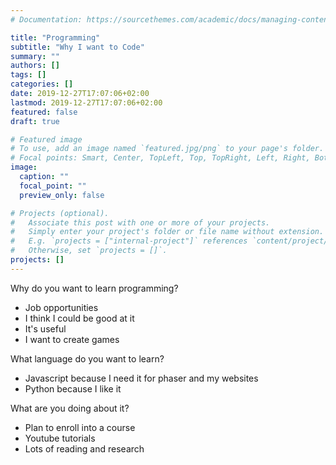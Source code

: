 ```yaml
---
# Documentation: https://sourcethemes.com/academic/docs/managing-content/

title: "Programming"
subtitle: "Why I want to Code"
summary: ""
authors: []
tags: []
categories: []
date: 2019-12-27T17:07:06+02:00
lastmod: 2019-12-27T17:07:06+02:00
featured: false
draft: true

# Featured image
# To use, add an image named `featured.jpg/png` to your page's folder.
# Focal points: Smart, Center, TopLeft, Top, TopRight, Left, Right, BottomLeft, Bottom, BottomRight.
image:
  caption: ""
  focal_point: ""
  preview_only: false

# Projects (optional).
#   Associate this post with one or more of your projects.
#   Simply enter your project's folder or file name without extension.
#   E.g. `projects = ["internal-project"]` references `content/project/deep-learning/index.md`.
#   Otherwise, set `projects = []`.
projects: []
---
```


Why do you want to learn programming?
- Job opportunities
- I think I could be good at it
- It's useful
- I want to create games

What language do you want to learn?
- Javascript because I need it for phaser and my websites
- Python because I like it

What are you doing about it?
- Plan to enroll into a course
- Youtube tutorials
- Lots of reading and research




